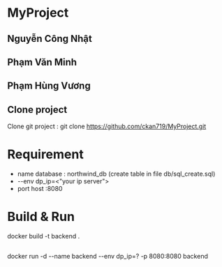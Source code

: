 # MyProject
 ## Nguyễn Công Nhật
 ## Phạm Văn Minh
 ## Phạm Hùng Vương

## Clone project
 Clone git project : git clone https://github.com/ckan719/MyProject.git
# Requirement
- name database : northwind_db (create table in file db/sql_create.sql)
- --env dp_ip=<"your ip server">
- port host :8080

# Build & Run
 docker build -t backend .
##
 docker run -d --name backend --env dp_ip=? -p 8080:8080 backend





